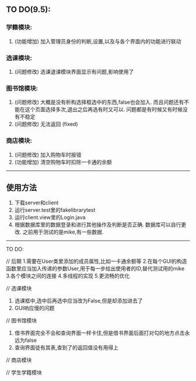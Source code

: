 ## TO DO(9.5):

### 学籍模块: 
1. (功能增加) 加入管理员身份的判断,设置,以及与各个界面内的功能进行联动

### 选课模块:
1. (问题修改) 选课退课模块界面显示有问题,影响使用了

### 图书馆模块:
1. (问题修改) 大概是没有析构选择框选中的东西,false也会加入. 而且问题还有不能在这个页面选择多次,退出之后再选有时又可以. 问题都是有时候又有时候没有不稳定
2. (问题修改) 无法返回 (fixed)

### 商店模块:
1. (问题修改) 加入购物车时报错
2. (功能增加) 清空购物车时扣除一卡通的余额
------

## 使用方法

1. 下载server和client
2. 运行server.test里的fakelibrarytest
3. 运行client.view里的Login.java
4. 根据数据库里的数据登录和进行其他操作及判断是否正确. 数据库可以自行更改. 之前用于测试的是mike,有一些数据.



------

TO DO:

// 后期
1.需要在User类里添加的成员属性,比如一卡通余额等
2.在每个GUI的构造函数里应当加入传递的参数User,用于每一步给出使用者的ID,替代测试用的mike
3.各个模块之间的连接
4.多线程的实现
5.更流畅的优化

// 选课模块
1. 选课框中,选中后再选中应当改为False,但是却添加进去了
2. GUI响应慢的问题

// 图书馆模块
1. 借书界面完全不会和查询界面一样卡住,但是借书界面后面打对勾的地方点击永远为false
2. 查询界面徒有其表,查到了的返回值没有用得上

// 商店模块

// 学生学籍模块
